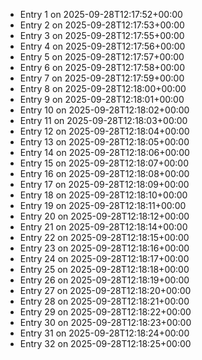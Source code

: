 - Entry 1 on 2025-09-28T12:17:52+00:00
- Entry 2 on 2025-09-28T12:17:53+00:00
- Entry 3 on 2025-09-28T12:17:55+00:00
- Entry 4 on 2025-09-28T12:17:56+00:00
- Entry 5 on 2025-09-28T12:17:57+00:00
- Entry 6 on 2025-09-28T12:17:58+00:00
- Entry 7 on 2025-09-28T12:17:59+00:00
- Entry 8 on 2025-09-28T12:18:00+00:00
- Entry 9 on 2025-09-28T12:18:01+00:00
- Entry 10 on 2025-09-28T12:18:02+00:00
- Entry 11 on 2025-09-28T12:18:03+00:00
- Entry 12 on 2025-09-28T12:18:04+00:00
- Entry 13 on 2025-09-28T12:18:05+00:00
- Entry 14 on 2025-09-28T12:18:06+00:00
- Entry 15 on 2025-09-28T12:18:07+00:00
- Entry 16 on 2025-09-28T12:18:08+00:00
- Entry 17 on 2025-09-28T12:18:09+00:00
- Entry 18 on 2025-09-28T12:18:10+00:00
- Entry 19 on 2025-09-28T12:18:11+00:00
- Entry 20 on 2025-09-28T12:18:12+00:00
- Entry 21 on 2025-09-28T12:18:14+00:00
- Entry 22 on 2025-09-28T12:18:15+00:00
- Entry 23 on 2025-09-28T12:18:16+00:00
- Entry 24 on 2025-09-28T12:18:17+00:00
- Entry 25 on 2025-09-28T12:18:18+00:00
- Entry 26 on 2025-09-28T12:18:19+00:00
- Entry 27 on 2025-09-28T12:18:20+00:00
- Entry 28 on 2025-09-28T12:18:21+00:00
- Entry 29 on 2025-09-28T12:18:22+00:00
- Entry 30 on 2025-09-28T12:18:23+00:00
- Entry 31 on 2025-09-28T12:18:24+00:00
- Entry 32 on 2025-09-28T12:18:25+00:00
